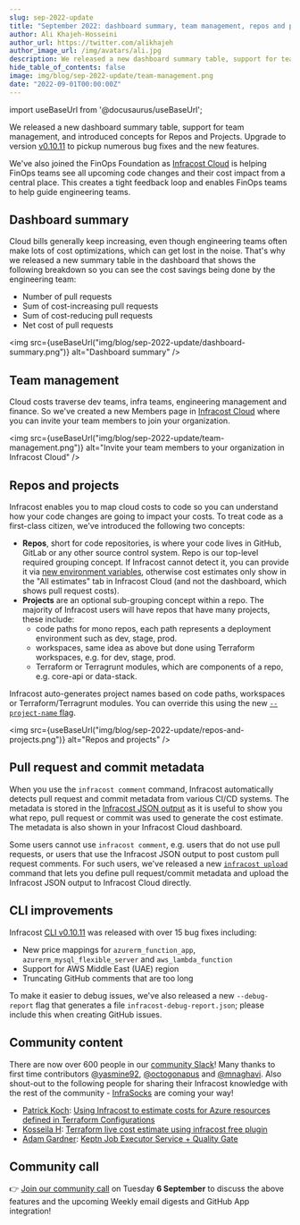 ```yaml
---
slug: sep-2022-update
title: "September 2022: dashboard summary, team management, repos and projects!"
author: Ali Khajeh-Hosseini
author_url: https://twitter.com/alikhajeh
author_image_url: /img/avatars/ali.jpg
description: We released a new dashboard summary table, support for team management, and introduced new concepts for Repos and Projects. We've also joined the FinOps Foundation!
hide_table_of_contents: false
image: img/blog/sep-2022-update/team-management.png
date: "2022-09-01T00:00:00Z"
---
```


import useBaseUrl from '@docusaurus/useBaseUrl';

We released a new dashboard summary table, support for team management, and introduced concepts for Repos and Projects. Upgrade to version [v0.10.11](/docs/#1-install-infracost) to pickup numerous bug fixes and the new features.

We've also joined the FinOps Foundation as [Infracost Cloud](https://dashboard.infracost.io/) is helping FinOps teams see all upcoming code changes and their cost impact from a central place. This creates a tight feedback loop and enables FinOps teams to help guide engineering teams.

<!--truncate-->

## Dashboard summary

Cloud bills generally keep increasing, even though engineering teams often make lots of cost optimizations, which can get lost in the noise. That's why we released a new summary table in the dashboard that shows the following breakdown so you can see the cost savings being done by the engineering team:
- Number of pull requests
- Sum of cost-increasing pull requests
- Sum of cost-reducing pull requests
- Net cost of pull requests

<img src={useBaseUrl("img/blog/sep-2022-update/dashboard-summary.png")} alt="Dashboard summary" />

## Team management

Cloud costs traverse dev teams, infra teams, engineering management and finance. So we've created a new Members page in [Infracost Cloud](https://dashboard.infracost.io) where you can invite your team members to join your organization. 

<img src={useBaseUrl("img/blog/sep-2022-update/team-management.png")} alt="Invite your team members to your organization in Infracost Cloud" />

## Repos and projects

Infracost enables you to map cloud costs to code so you can understand how your code changes are going to impact your costs. To treat code as a first-class citizen, we've introduced the following two concepts:
- **Repos**, short for code repositories, is where your code lives in GitHub, GitLab or any other source control system. Repo is our top-level required grouping concept. If Infracost cannot detect it, you can provide it via [new environment variables](/docs/features/environment_variables/#environment-variables-to-override-metadata), otherwise cost estimates only show in the "All estimates" tab in Infracost Cloud (and not the dashboard, which shows pull request costs).
- **Projects** are an optional sub-grouping concept within a repo. The majority of Infracost users will have repos that have many projects, these include:
  - code paths for mono repos, each path represents a deployment environment such as dev, stage, prod.
  - workspaces, same idea as above but done using Terraform workspaces, e.g. for dev, stage, prod.
  - Terraform or Terragrunt modules, which are components of a repo, e.g. core-api or data-stack.

Infracost auto-generates project names based on code paths, workspaces or Terraform/Terragrunt modules. You can override this using the new [`--project-name` flag](/docs/infracost_cloud/key_concepts/#override-project-names).

<img src={useBaseUrl("img/blog/sep-2022-update/repos-and-projects.png")} alt="Repos and projects" />

## Pull request and commit metadata

When you use the `infracost comment` command, Infracost automatically detects pull request and commit metadata from various CI/CD systems. The metadata is stored in the [Infracost JSON output](/docs/features/cli_commands/#examples) as it is useful to show you what repo, pull request or commit was used to generate the cost estimate. The metadata is also shown in your Infracost Cloud dashboard.

Some users cannot use `infracost comment`, e.g. users that do not use pull requests, or users that use the Infracost JSON output to post custom pull request comments. For such users, we've released a new [`infracost upload`](/docs/features/cli_commands/#upload-runs) command that lets you define pull request/commit metadata and upload the Infracost JSON output to Infracost Cloud directly.

## CLI improvements

Infracost [CLI v0.10.11](/docs/#1-install-infracost) was released with over 15 bug fixes including:
- New price mappings for `azurerm_function_app`, `azurerm_mysql_flexible_server` and `aws_lambda_function` 
- Support for AWS Middle East (UAE) region 
- Truncating GitHub comments that are too long

To make it easier to debug issues, we've also released a new `--debug-report` flag that generates a file `infracost-debug-report.json`; please include this when creating GitHub issues.

## Community content

There are now over 600 people in our [community Slack](https://infracost.io/community-chat)! Many thanks to first time contributors [@yasmine92](https://github.com/Yasmine92), [@octogonapus](https://github.com/Octogonapus) and [@mnaghavi](https://github.com/mnaghavi). Also shout-out to the following people for sharing their Infracost knowledge with the rest of the community - [InfraSocks](https://twitter.com/AliKhajeh/status/1510310791508946945) are coming your way!
- [Patrick Koch](https://www.linkedin.com/in/patkoch87/): [Using Infracost to estimate costs for Azure resources defined in Terraform Configurations](https://www.patrickkoch.dev/posts/post_21/)
- [Kosseila H](https://www.linkedin.com/in/kousshd/): [Terraform live cost estimate using infracost free plugin](http://www.brokedba.com/2022/08/terraform-live-cost-estimate-using.html)
- [Adam Gardner](https://www.linkedin.com/in/agardner1/): [Keptn Job Executor Service + Quality Gate](https://youtu.be/L8AWjCAHv-4)

## Community call

👉 [Join our community call](https://github.com/infracost/infracost/issues/1957) on Tuesday **6 September** to discuss the above features and the upcoming Weekly email digests and GitHub App integration!
